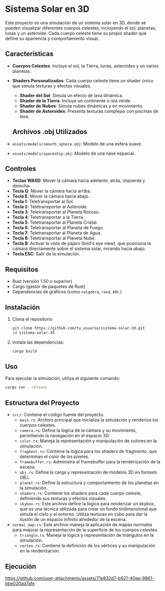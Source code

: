 # Sistema Solar en 3D

Este proyecto es una simulación de un sistema solar en 3D, donde se pueden visualizar diferentes cuerpos celestes, incluyendo el sol, planetas, lunas y un asteroide. Cada cuerpo celeste tiene su propio shader que define su apariencia y comportamiento visual.

## Características

- **Cuerpos Celestes**: Incluye el sol, la Tierra, lunas, asteroides y un varios planetas.
- **Shaders Personalizados**: Cada cuerpo celeste tiene un shader único que simula texturas y efectos visuales.
  - **Shader del Sol**: Simula un efecto de lava dinámica.
  - **Shader de la Tierra**: Incluye un continente o isla verde.
  - **Shader de Nubes**: Simula nubes dinámicas y en movimiento.
  - **Shader de Asteroides**: Presenta texturas complejas con piscinas de lava.

  ## Archivos .obj Utilizados

- `assets/models/smooth_sphere.obj`: Modelo de una esfera suave.
- `assets/models/spaceship.obj`: Modelo de una nave espacial.

## Controles

- **Teclas WASD**: Mover la cámara hacia adelante, atrás, izquierda y derecha.
- **Tecla Q**: Mover la cámara hacia arriba.
- **Tecla E**: Mover la cámara hacia abajo.
- **Tecla 1**: Teletransportar al Sol.
- **Tecla 2**: Teletransportar al Asteroide.
- **Tecla 3**: Teletransportar al Planeta Rocoso.
- **Tecla 4**: Teletransportar a la Tierra.
- **Tecla 5**: Teletransportar al Planeta Cristal.
- **Tecla 6**: Teletransportar al Planeta de Fuego.
- **Tecla 7**: Teletransportar al Planeta de Agua.
- **Tecla 8**: Teletransportar al Planeta Nube.
- **Tecla B**: Activar la vista de pájaro (bird's eye view), que posiciona la cámara directamente sobre el sistema solar, mirando hacia abajo.
- **Tecla ESC**: Salir de la simulación.

## Requisitos

- Rust (versión 1.50 o superior)
- Cargo (gestor de paquetes de Rust)
- Dependencias de gráficos (como `nalgebra`, `rand`, etc.)

## Instalación

1. Clona el repositorio:

   ```bash
   git clone https://github.com/tu_usuario/sistema-solar-3d.git
   cd sistema-solar-3d
   ```

2. Instala las dependencias:

   ```bash
   cargo build
   ```

## Uso

Para ejecutar la simulación, utiliza el siguiente comando:

```bash
cargo run --release
```

## Estructura del Proyecto

- `src/`: Contiene el código fuente del proyecto.
  - `main.rs`: Archivo principal que inicializa la simulación y renderiza los cuerpos celestes.
  - `camera.rs`: Define la lógica de la cámara y su movimiento, permitiendo la navegación en el espacio 3D.
  - `color.rs`: Maneja la representación y manipulación de colores en la simulación.
  - `fragment.rs`: Contiene la lógica para los shaders de fragmento, que determinan el color de los píxeles.
  - `framebuffer.rs`: Administra el framebuffer para la renderización de la escena.
  - `obj.rs`: Define la carga y representación de modelos 3D en formato OBJ.
  - `planet.rs`: Define la estructura y comportamiento de los planetas en la simulación.
  - `shaders.rs`: Contiene los shaders para cada cuerpo celeste, definiendo sus texturas y efectos visuales.
  - `skybox.rs`: Este archivo define la lógica para renderizar un skybox, que es una técnica utilizada para crear un fondo tridimensional que simula el cielo y el entorno. Utiliza texturas en cubo para dar la ilusión de un espacio infinito alrededor de la escena.
- `normal_map.rs`: Este archivo maneja la aplicación de mapas normales para mejorar la representación de la superficie de los cuerpos celestes.
  - `triangle.rs`: Maneja la lógica y representación de triángulos en la simulación.
  - `vertex.rs`: Contiene la definición de los vértices y su manipulación en la renderización.
 
## Ejecución


https://github.com/user-attachments/assets/71e832d7-b921-40ee-9861-bbe020ad7afe




